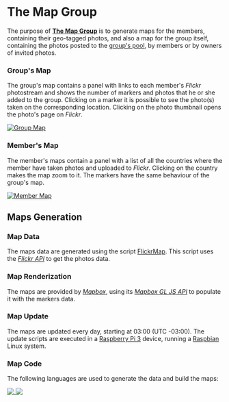 # The Map Group

The purpose of [**The Map Group**](https://www.flickr.com/groups/the-map-group/) is to generate maps for the members, containing their geo-tagged photos, and also a map for the group itself, containing the photos posted to the [group's pool](https://www.flickr.com/groups/the-map-group/pool/), by members or by owners of invited photos.

### Group's Map

The group's map contains a panel with links to each member's _Flickr_ photostream and shows the number of markers and photos that he or she added to the group.
Clicking on a marker it is possible to see the photo(s) taken on the corresponding location. Clicking on the photo thumbnail opens the photo's page on _Flickr_.

[![Group Map](https://live.staticflickr.com/65535/50277109767_97bc59c58b_b.jpg)](https://the-map-group.top/)

### Member's Map

The member's maps contain a panel with a list of all the countries where the member have taken photos and uploaded to _Flickr_. Clicking on the country makes the map zoom to it.
The markers have the same behaviour of the group's map.

[![Member Map](https://live.staticflickr.com/65535/50276281928_9817158c15_b.jpg)](https://the-map-group.top/people/hpfilho)

## Maps Generation

### Map Data

The maps data are generated using the script [FlickrMap](https://github.com/the-map-group/flickr-map). This script uses the [_Flickr API_](https://www.flickr.com/services/api/)
to get the photos data.

### Map Renderization

The maps are provided by [_Mapbox_](https://www.mapbox.com/), using its [_Mapbox GL JS API_](https://docs.mapbox.com/mapbox-gl-js/api/) to populate it with the markers data.

### Map Update

The maps are updated every day, starting at 03:00 (UTC -03:00). The update scripts are executed in a [Raspberry Pi 3](https://www.raspberrypi.com/products/raspberry-pi-3-model-b/) device, running a [Raspbian](https://www.raspbian.org/) Linux system.

### Map Code

The following languages are used to generate the data and build the maps:

<a href="https://github.com/anuraghazra/github-readme-stats">
  <img align="top" src="https://github-readme-stats.anuraghazra1.vercel.app/api/top-langs/?username=haraldofilho&layout=compact&hide_title=true&hide=jupyter%20notebook&exclude_repo=FlickrTasks,FlickrMap,ShutterNotes,haraldoalbergaria.page,nos2viajando.net,haraldofilho.github.io,HaraldoFilho,boot_mail,disk_monitor,temperature_monitor,archived_android_apps,fedora_reinstall,github-readme-stats,Computer-Vision-Nanodegree,Deep-Learning-Nanodegree,Kotlin-Bootcamp,check_ip_changes,Artificial-Intelligence-Nanodegree,CS-Labs_Unicamp,Knapsack-Problem&card_width=900" />
</a>

<a href="https://github.com/anuraghazra/github-readme-stats">
  <img align="top" src="https://github-readme-stats.vercel.app/api/top-langs/?username=the-map-group&layout=compact&hide_title=true&exclude_repo=flickr-map&card_width=900" />
</a>
